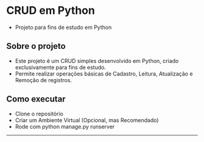 # CRUD em Python

- Projeto para fins de estudo em Python

## Sobre o projeto

- Este projeto é um CRUD simples desenvolvido em Python, criado exclusivamente para fins de estudo.
- Permite realizar operações básicas de Cadastro, Leitura, Atualização e Remoção de registros.

## Como executar

- Clone o repositório
- Criar um Ambiente Virtual (Opcional, mas Recomendado)
- Rode com python manage.py runserver

---

